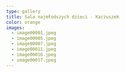 ```yaml
---
type: gallery
title: Sala najmłodszych dzieci - Kaczuszek
color: orange
images:
  - image00001.jpeg
  - image00005.jpeg
  - image00007.jpeg
  - image00011.jpeg
  - image00016.jpeg
  - image00017.jpeg
---
```

